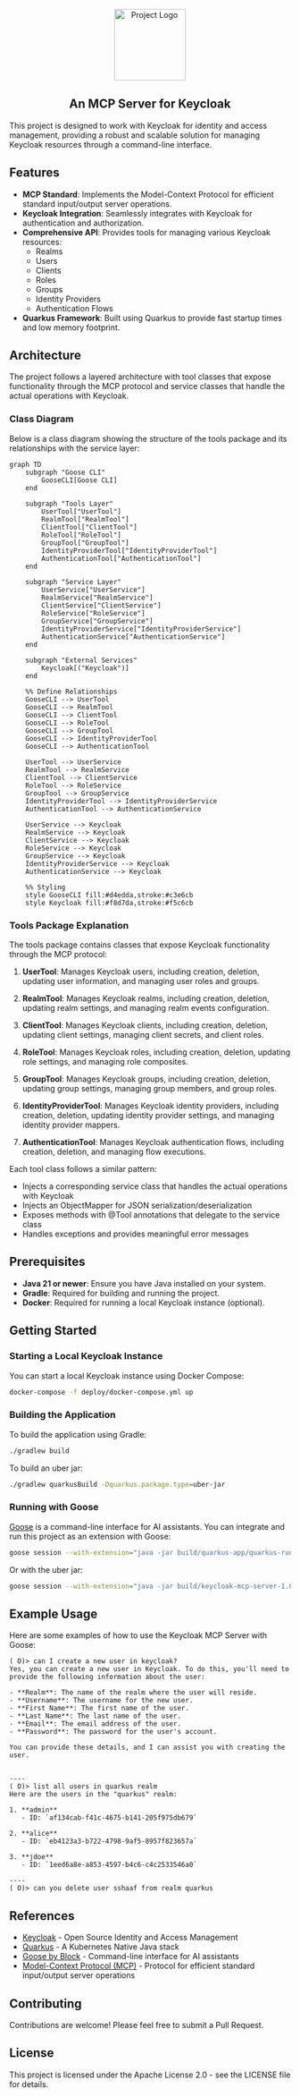 <!-- For a centered logo -->
<p align="center">
  <img src=".github/assets/keycloak-mcp-server.png" alt="Project Logo" width="128">
</p>
<h2 align="center">
  <b> An MCP Server for Keycloak </b>
</h2>

This project is designed to work with Keycloak for identity and access management, providing a robust and scalable solution for managing Keycloak resources through a command-line interface.

## Features

- **MCP Standard**: Implements the Model-Context Protocol for efficient standard input/output server operations.
- **Keycloak Integration**: Seamlessly integrates with Keycloak for authentication and authorization.
- **Comprehensive API**: Provides tools for managing various Keycloak resources:
  - Realms
  - Users
  - Clients
  - Roles
  - Groups
  - Identity Providers
  - Authentication Flows
- **Quarkus Framework**: Built using Quarkus to provide fast startup times and low memory footprint.

## Architecture

The project follows a layered architecture with tool classes that expose functionality through the MCP protocol and service classes that handle the actual operations with Keycloak.

### Class Diagram

Below is a class diagram showing the structure of the tools package and its relationships with the service layer:

```mermaid
graph TD
    subgraph "Goose CLI"
        GooseCLI[Goose CLI]
    end

    subgraph "Tools Layer"
        UserTool["UserTool"]
        RealmTool["RealmTool"]
        ClientTool["ClientTool"]
        RoleTool["RoleTool"]
        GroupTool["GroupTool"]
        IdentityProviderTool["IdentityProviderTool"]
        AuthenticationTool["AuthenticationTool"]
    end

    subgraph "Service Layer"
        UserService["UserService"]
        RealmService["RealmService"]
        ClientService["ClientService"]
        RoleService["RoleService"]
        GroupService["GroupService"]
        IdentityProviderService["IdentityProviderService"]
        AuthenticationService["AuthenticationService"]
    end

    subgraph "External Services"
        Keycloak[("Keycloak")]
    end

    %% Define Relationships
    GooseCLI --> UserTool
    GooseCLI --> RealmTool
    GooseCLI --> ClientTool
    GooseCLI --> RoleTool
    GooseCLI --> GroupTool
    GooseCLI --> IdentityProviderTool
    GooseCLI --> AuthenticationTool

    UserTool --> UserService
    RealmTool --> RealmService
    ClientTool --> ClientService
    RoleTool --> RoleService
    GroupTool --> GroupService
    IdentityProviderTool --> IdentityProviderService
    AuthenticationTool --> AuthenticationService

    UserService --> Keycloak
    RealmService --> Keycloak
    ClientService --> Keycloak
    RoleService --> Keycloak
    GroupService --> Keycloak
    IdentityProviderService --> Keycloak
    AuthenticationService --> Keycloak

    %% Styling
    style GooseCLI fill:#d4edda,stroke:#c3e6cb
    style Keycloak fill:#f8d7da,stroke:#f5c6cb

```

### Tools Package Explanation

The tools package contains classes that expose Keycloak functionality through the MCP protocol:

1. **UserTool**: Manages Keycloak users, including creation, deletion, updating user information, and managing user roles and groups.

2. **RealmTool**: Manages Keycloak realms, including creation, deletion, updating realm settings, and managing realm events configuration.

3. **ClientTool**: Manages Keycloak clients, including creation, deletion, updating client settings, managing client secrets, and client roles.

4. **RoleTool**: Manages Keycloak roles, including creation, deletion, updating role settings, and managing role composites.

5. **GroupTool**: Manages Keycloak groups, including creation, deletion, updating group settings, managing group members, and group roles.

6. **IdentityProviderTool**: Manages Keycloak identity providers, including creation, deletion, updating identity provider settings, and managing identity provider mappers.

7. **AuthenticationTool**: Manages Keycloak authentication flows, including creation, deletion, and managing flow executions.

Each tool class follows a similar pattern:
- Injects a corresponding service class that handles the actual operations with Keycloak
- Injects an ObjectMapper for JSON serialization/deserialization
- Exposes methods with @Tool annotations that delegate to the service class
- Handles exceptions and provides meaningful error messages

## Prerequisites

- **Java 21 or newer**: Ensure you have Java installed on your system.
- **Gradle**: Required for building and running the project.
- **Docker**: Required for running a local Keycloak instance (optional).

## Getting Started

### Starting a Local Keycloak Instance

You can start a local Keycloak instance using Docker Compose:

```bash
docker-compose -f deploy/docker-compose.yml up
```

### Building the Application

To build the application using Gradle:

```bash
./gradlew build
```

To build an uber jar:

```bash
./gradlew quarkusBuild -Dquarkus.package.type=uber-jar
```

### Running with Goose

[Goose](https://github.com/goose-ai/goose) is a command-line interface for AI assistants. You can integrate and run this project as an extension with Goose:

```bash
goose session --with-extension="java -jar build/quarkus-app/quarkus-run.jar"
```

Or with the uber jar:

```bash
goose session --with-extension="java -jar build/keycloak-mcp-server-1.0.0-Alpha1-runner.jar"
```

## Example Usage

Here are some examples of how to use the Keycloak MCP Server with Goose:

```
( O)> can I create a new user in keycloak?
Yes, you can create a new user in Keycloak. To do this, you'll need to provide the following information about the user:

- **Realm**: The name of the realm where the user will reside.
- **Username**: The username for the new user.
- **First Name**: The first name of the user.
- **Last Name**: The last name of the user.
- **Email**: The email address of the user.
- **Password**: The password for the user's account.

You can provide these details, and I can assist you with creating the user.


----
( O)> list all users in quarkus realm
Here are the users in the "quarkus" realm:

1. **admin**
   - ID: `af134cab-f41c-4675-b141-205f975db679`

2. **alice**
   - ID: `eb4123a3-b722-4798-9af5-8957f823657a`

3. **jdoe**
   - ID: `1eed6a8e-a853-4597-b4c6-c4c2533546a0`

----
( O)> can you delete user sshaaf from realm quarkus

```

## References

- [Keycloak](https://www.keycloak.org/) - Open Source Identity and Access Management
- [Quarkus](https://quarkus.io/) - A Kubernetes Native Java stack
- [Goose by Block](https://github.com/goose-ai/goose) - Command-line interface for AI assistants
- [Model-Context Protocol (MCP)](https://github.com/goose-ai/mcp) - Protocol for efficient standard input/output server operations

## Contributing

Contributions are welcome! Please feel free to submit a Pull Request.

## License

This project is licensed under the Apache License 2.0 - see the LICENSE file for details.
